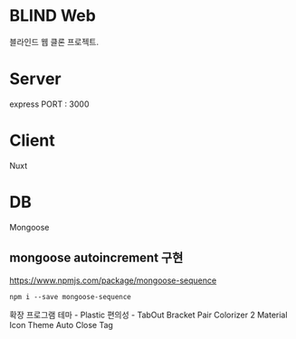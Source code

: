 # BLIND Web
블라인드 웹 클론 프로젝트.

# Server
express PORT : 3000

# Client
Nuxt

# DB
Mongoose
## mongoose autoincrement 구현
https://www.npmjs.com/package/mongoose-sequence  
```
npm i --save mongoose-sequence
```

확장 프로그램
 테마 - Plastic
 편의성 -
    TabOut
    Bracket Pair Colorizer 2
    Material Icon Theme
    Auto Close Tag